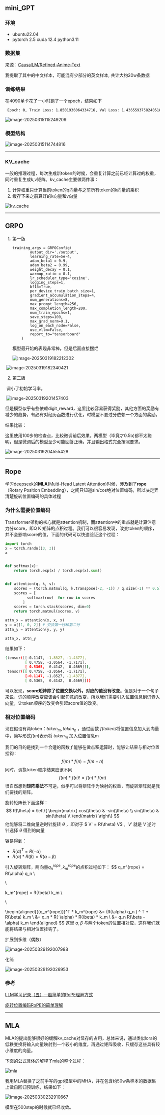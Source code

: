 ## mini_GPT

### 环境

- ubuntu22.04
- pytorch 2.5   cuda 12.4  python3.11



### 数据集

来源：[CausalLM/Refined-Anime-Text](https://huggingface.co/datasets/CausalLM/Refined-Anime-Text)

我提取了其中的中文样本，可能混有少部分的英文样本, 共计大约20w条数据



### 训练结果

在4090单卡花了一小时跑了一个epoch，结果如下

```bash
 Epoch: 0, Train Loss: 1.8501936064334716, Val Loss: 1.4365593758240518
```

![image-20250315115249209](https://raw.githubusercontent.com/xyx138/cloudimg/master/img/image-20250315115249209.png)



### 模型结构

![image-20250315114744816](https://raw.githubusercontent.com/xyx138/cloudimg/master/img/image-20250315114744816.png)

---



### KV_cache

一般的推理过程，每次生成新token的时候，会重复计算之前已经计算过的权重，同时重复生成k,v矩阵。kv_cache主要做两件事：

1. 计算权重只计算当前token的q向量与之前所有token的k向量的乘积
2. 缓存下来之前算好的k向量和v向量

![kv_cache](https://raw.githubusercontent.com/xyx138/cloudimg/master/img/kv_cache.jpg)

---



## GRPO

1. 第一版

   ```
   training_args = GRPOConfig(
           output_dir='./output',
           learning_rate=5e-4,
           adam_beta1 = 0.9,
           adam_beta2 = 0.99,
           weight_decay = 0.1,
           warmup_ratio = 0.1,
           lr_scheduler_type='cosine',
           logging_steps=1,
           bf16=True,
           per_device_train_batch_size=1,
           gradient_accumulation_steps=4,
           num_generations=8,
           max_prompt_length=256,
           max_completion_length=200,
           num_train_epochs=1,
           save_steps=100,
           max_grad_norm=0.1,
           log_on_each_node=False,
           use_vllm=False,
           report_to="tensorboard"
       )
   ```

   模型最开始的表现非常棒，但是后面直接摆烂

   ![image-20250319182212302](https://raw.githubusercontent.com/xyx138/cloudimg/master/img/image-20250319182212302.png)

​	![image-20250319182340421](https://raw.githubusercontent.com/xyx138/cloudimg/master/img/image-20250319182340421.png)





2. 第二版

​	调小了初始学习率。

​	![image-20250319201457403](https://raw.githubusercontent.com/xyx138/cloudimg/master/img/image-20250319201457403.png)

但是模型似乎有些依赖digit_reward，这里比较容易获得奖励，其他方面的奖励有减少的趋势，有必有对经历函数进行优化，时模型不要过分依赖一个方面的奖励。


结果比较：

这里使用100步的检查点，比较微调前后效果。两模型（毕竟才0.5b)都不太聪明，但是微调后的模型至少可能回答正确，并且输出格式完全按照要求。

![image-20250319204555428](https://raw.githubusercontent.com/xyx138/cloudimg/master/img/image-20250319204555428.png)

---



## Rope

学习deepseek的**MLA**(Multi-Head Latent Attention)时候，涉及到了**rope**（Rotary Position Embedding），之间只知道sin/cos绝对位置编码，所以决定弄清楚旋转位置编码的具体过程



### 为什么需要位置编码

Transformer架构的核心就是attention机制，而attention中的重点就是计算注意力分score，即Q K 矩阵的点积过程。我们可以很容易发现，改变token的顺序，并不会影响score的值，下面的代码可以快速验证这个过程：

```python
import torch
x = torch.randn((3, 3))
x


def softmax(x):
    return torch.exp(x) / torch.exp(x).sum()


def attention(q, k, v):
    scores = (torch.matmul(q, k.transpose(-2, -1)) / q.size(-1) ** 0.5)
    scores = [
          softmax(row)  for row in scores
        ]
    scores = torch.stack(scores, dim=0)
    return torch.matmul(scores, v)

attn_x = attention(x, x, x) 
y = x[[1, 0, 2]] # 交换第一行和第二行
attn_y = attention(y, y, y) 

attn_x, attn_y
```

结果如下：

```bash
(tensor([[-0.1147, -1.8527, -1.4377],
         [ 0.4758, -2.0564, -1.7171],
         [ 0.5365,  0.4142,  0.4669]]),
 tensor([[ 0.4758, -2.0564, -1.7171],
         [-0.1147, -1.8527, -1.4377],
         [ 0.5365,  0.4142,  0.4669]]))
```

可以发现，**score矩阵除了位置交换以外，对应的值没有改变**。但是对于一个句子来说，词的顺序改变应该会引起句意的改变，所以我们需要引入位置信息到词嵌入向量，让token顺序的改变会引起score值的改变。



### 相对位置编码

现在假设有两token：$token_m, token_n$  ，通过函数 $f(token)$将位置信息加入到向量中，简写形式$f(m)$表示将 $token_m$ 加入位置信息m

我们的目的是找到一个合适的函数 $f$ 能够在做点积运算时，能够让结果与相对位置挂钩：
$$
f(m) * f(n) = f(m - n)
$$
同时，调换token顺序结果应该不同
$$
f(m) * f(n) != f(n) * f(m)
$$
很自然想到**矩阵乘法**不可逆，似乎可以将矩阵作为映射的权重，而旋转矩阵就是我们要找的矩阵。

旋转矩阵长下面这样：
$$
R(\theta) = \left\{
 \begin{matrix}
   cos(\theta) & -sin(\theta)  \\
   sin(\theta) & sin(\theta)  \\
  \end{matrix}
  \right\}
$$
他能够将二维向量逆时针旋转 $\theta$ ，即对于 $ V' = R(\theta) V$ ，$V'$ 就是 $V$ 逆时针选择 $\theta$ 得到的向量 

容易得到：

- $R(\alpha)^T = R(-\alpha)$
- $R(\alpha) * R(\beta) = R(\alpha -\beta)$

引入旋转矩阵，两向量$q_n^{rope}, k_m^{rope}$的点积过程如下：
$$
q_n^{rope} = R(\alpha) q_n  \\

\\

k_m^{rope} = R(\beta) k_m \\

\\

\begin{aligned}({q_n^{rope}})^T * k_m^{rope} &=  (R(\alpha) q_n ) ^ T * R(\beta) k_m \\
&= q_n * R(-\alpha) * R(\beta) * k_m \\
&= q_n R(\beta - \alpha) k_m
\end{aligned}
$$
这里 $\alpha, \beta$ 与两个token的位置相对应，这样我们就能将结果与相对位置挂钩了。

扩展到多维（偶数）

![image-20250329192007988](https://raw.githubusercontent.com/xyx138/cloudimg/master/img/image-20250329192007988.png)

化简

![image-20250329192026953](https://raw.githubusercontent.com/xyx138/cloudimg/master/img/image-20250329192026953.png)



### 参考

[LLM学习记录（五）--超简单的RoPE理解方式](https://zhuanlan.zhihu.com/p/642289220)

[旋转位置编码RoPE的简单理解](https://www.bilibili.com/video/BV1CQoaY2EU2/?spm_id_from=333.337.search-card.all.click&vd_source=3a7313311adb0ce174176d9069af5bd0)



---



## MLA

MLA的提出能够很好的缓解kv_cache对显存的占用，总体来说，通过类似lora的低秩变换将输入向量映射到一个较小的维度，再通过矩阵吸收，只缓存这些具有较小维度的向量。

下面的公式具体的解释了mla的整个过程：

![mla](./image/mla_formula.png)

我用MLA替换了之前手写的gpt模型中的MHA，并在包含约50w条样本的数据集上做自回归预训练，结果如下：

![image-20250330232910667](./image/train_mla_loss_3_30.png)

模型在500step的时候就已经收敛。
